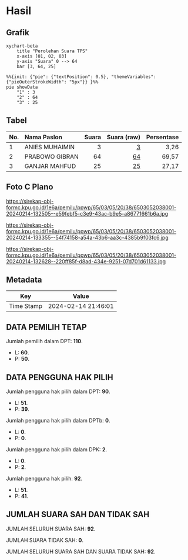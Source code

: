 # Hasil

## Grafik

```mermaid
xychart-beta
    title "Perolehan Suara TPS"
    x-axis [01, 02, 03]
    y-axis "Suara" 0 --> 64
    bar [3, 64, 25]
```

```mermaid
%%{init: {"pie": {"textPosition": 0.5}, "themeVariables": {"pieOuterStrokeWidth": "5px"}} }%%
pie showData
    "1" : 3
    "2" : 64
    "3" : 25
```

## Tabel

| No. | Nama Paslon    | Suara | Suara (raw) | Persentase |
|:--- |:-------------- | -----:| -----------:| ----------:|
| 1   | ANIES MUHAIMIN | 3     | [3][p-1]    | 3,26       |
| 2   | PRABOWO GIBRAN | 64    | [64][p-2]   | 69,57      |
| 3   | GANJAR MAHFUD  | 25    | [25][p-3]   | 27,17      |


[p-1]: https://github.com/gigit-pemilu/pemilu-2024-65-kalimantan-utara/blob/main/pilpres/hitung-suara/sub/65-kalimantan-utara/sub/03-nunukan/sub/05-krayan/sub/2038-wa'-yanud/sub/001-tps/sub/paslon-1.txt
[p-2]: https://github.com/gigit-pemilu/pemilu-2024-65-kalimantan-utara/blob/main/pilpres/hitung-suara/sub/65-kalimantan-utara/sub/03-nunukan/sub/05-krayan/sub/2038-wa'-yanud/sub/001-tps/sub/paslon-2.txt
[p-3]: https://github.com/gigit-pemilu/pemilu-2024-65-kalimantan-utara/blob/main/pilpres/hitung-suara/sub/65-kalimantan-utara/sub/03-nunukan/sub/05-krayan/sub/2038-wa'-yanud/sub/001-tps/sub/paslon-3.txt

## Foto C Plano

https://sirekap-obj-formc.kpu.go.id/1e6a/pemilu/ppwp/65/03/05/20/38/6503052038001-20240214-132505--e59febf5-c3e9-43ac-b9e5-a86771661b6a.jpg

https://sirekap-obj-formc.kpu.go.id/1e6a/pemilu/ppwp/65/03/05/20/38/6503052038001-20240214-133355--54f74158-a54a-43b6-aa3c-4385b9f03fc6.jpg

https://sirekap-obj-formc.kpu.go.id/1e6a/pemilu/ppwp/65/03/05/20/38/6503052038001-20240214-132628--220ff85f-d8ad-434e-9251-07d701d61133.jpg


## Metadata

| Key        | Value               |
| ---------- | ------------------- |
| Time Stamp | 2024-02-14 21:46:01 |


## DATA PEMILIH TETAP

Jumlah pemilih dalam DPT: **110**.
 * L: **60**.
 * P: **50**.

## DATA PENGGUNA HAK PILIH

Jumlah pengguna hak pilih dalam DPT: **90**.
 * L: **51**.
 * P: **39**.

Jumlah pengguna hak pilih dalam DPTb: **0**.
 * L: **0**.
 * P: **0**.

Jumlah pengguna hak pilih dalam DPK: **2**.
 * L: **0**.
 * P: **2**.

Jumlah pengguna hak pilih: **92**.
 * L: **51**.
 * P: **41**.

## JUMLAH SUARA SAH DAN TIDAK SAH

JUMLAH SELURUH SUARA SAH: **92**.

JUMLAH SUARA TIDAK SAH: **0**.

JUMLAH SELURUH SUARA SAH DAN SUARA TIDAK SAH: **92**.


